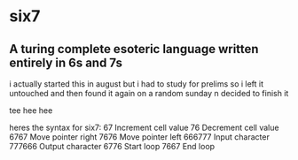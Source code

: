 # six7
## A turing complete esoteric language written entirely in 6s and 7s

i actually started this in august but i had to study for prelims so i left it untouched and then found it again on a random sunday n decided to finish it

tee hee hee

heres the syntax for six7:
67 Increment cell value 
76 Decrement cell value 
6767 Move pointer right 
7676 Move pointer left 
666777 Input character 
777666 Output character 
6776 Start loop 
7667 End loop
